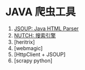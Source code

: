 # JAVA 爬虫工具

1. [JSOUP: Java HTML Parser](http://jsoup.org/)
2. [NUTCH: 搜索引擎](http://nutch.apache.org/)
3. [heritrix]
4. [webmagic]
5. [HttpClient + JSOUP]
6. [scrapy python]
